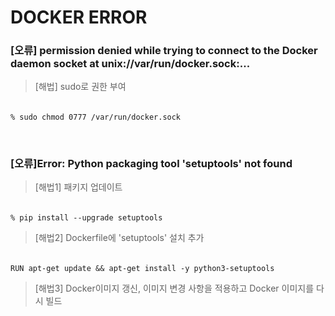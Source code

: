 # DOCKER ERROR

### [오류] permission denied while trying to connect to the Docker daemon socket at unix://var/run/docker.sock:...

>[해법] sudo로 권한 부여  
######    
    % sudo chmod 0777 /var/run/docker.sock

<br>

### [오류]Error: Python packaging tool 'setuptools' not found

>[해법1] 패키지 업데이트   
######
    % pip install --upgrade setuptools

>[해법2] Dockerfile에 'setuptools' 설치 추가    
######    
    RUN apt-get update && apt-get install -y python3-setuptools

>[해법3] Docker이미지 갱신, 이미지 변경 사항을 적용하고 Docker 이미지를 다시 빌드
